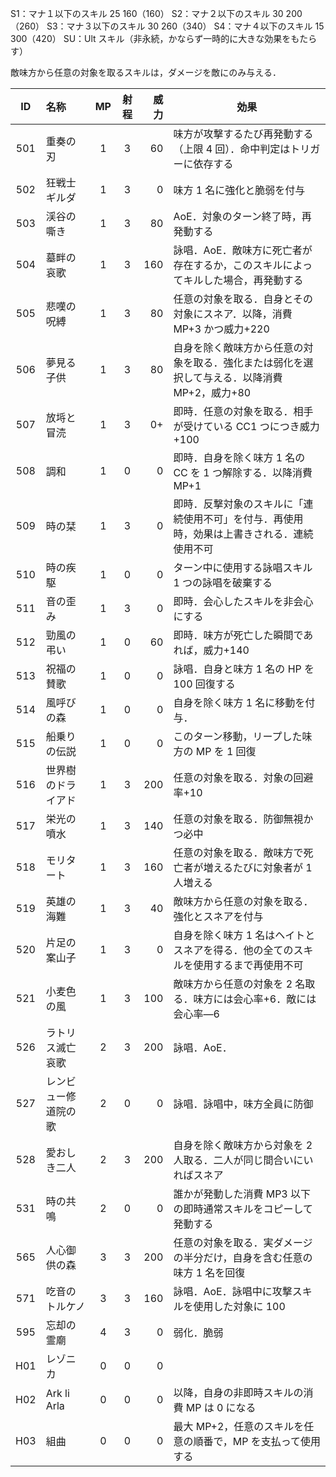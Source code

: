 S1：マナ１以下のスキル 25 160（160）
S2：マナ２以下のスキル 30 200（260）
S3：マナ３以下のスキル 30 260（340）
S4：マナ４以下のスキル 15 300（420）
SU：Ult スキル（非永続，かならず一時的に大きな効果をもたらす）

敵味方から任意の対象を取るスキルは，ダメージを敵にのみ与える．

| ID  | 名称                 | MP  | 射程 | 威力 | 効果                                                                                         |
| :-: | :------------------- | :-: | :--: | ---: | -------------------------------------------------------------------------------------------- |
| 501 | 重奏の刃             |  1  |  3   |   60 | 味方が攻撃するたび再発動する（上限 4 回）．命中判定はトリガーに依存する                      |
| 502 | 狂戦士ギルダ         |  1  |  3   |    0 | 味方 1 名に強化と脆弱を付与                                                                  |
| 503 | 渓谷の嘶き           |  1  |  3   |   80 | AoE．対象のターン終了時，再発動する                                                          |
| 504 | 墓畔の哀歌           |  1  |  3   |  160 | 詠唱．AoE．敵味方に死亡者が存在するか，このスキルによってキルした場合，再発動する            |
| 505 | 悲嘆の呪縛           |  1  |  3   |   80 | 任意の対象を取る．自身とその対象にスネア．以降，消費 MP+3 かつ威力+220                       |
| 506 | 夢見る子供           |  1  |  3   |   80 | 自身を除く敵味方から任意の対象を取る．強化または弱化を選択して与える．以降消費 MP+2，威力+80 |
| 507 | 放埓と冒涜           |  1  |  3   |   0+ | 即時．任意の対象を取る．相手が受けている CC1 つにつき威力+100                                |
| 508 | 調和                 |  1  |  0   |    0 | 即時．自身を除く味方 1 名の CC を 1 つ解除する．以降消費 MP+1                                |
| 509 | 時の栞               |  1  |  3   |    0 | 即時．反撃対象のスキルに「連続使用不可」を付与．再使用時，効果は上書きされる．連続使用不可   |
| 510 | 時の疾駆             |  1  |  0   |    0 | ターン中に使用する詠唱スキル 1 つの詠唱を破棄する                                            |
| 511 | 音の歪み             |  1  |  3   |    0 | 即時．会心したスキルを非会心にする                                                           |
| 512 | 勁風の弔い           |  1  |  0   |   60 | 即時．味方が死亡した瞬間であれば，威力+140                                                   |
| 513 | 祝福の賛歌           |  1  |  0   |    0 | 詠唱．自身と味方 1 名の HP を 100 回復する                                                   |
| 514 | 風呼びの森           |  1  |  0   |    0 | 自身を除く味方 1 名に移動を付与．                                                            |
| 515 | 船乗りの伝説         |  1  |  0   |    0 | このターン移動，リープした味方の MP を 1 回復                                                |
| 516 | 世界樹のドライアド   |  1  |  3   |  200 | 任意の対象を取る．対象の回避率+10                                                            |
| 517 | 栄光の噴水           |  1  |  3   |  140 | 任意の対象を取る．防御無視かつ必中                                                           |
| 518 | モリタート           |  1  |  3   |  160 | 任意の対象を取る．敵味方で死亡者が増えるたびに対象者が 1 人増える                            |
| 519 | 英雄の海難           |  1  |  3   |   40 | 敵味方から任意の対象を取る．強化とスネアを付与                                               |
| 520 | 片足の案山子         |  1  |  3   |    0 | 自身を除く味方 1 名はヘイトとスネアを得る．他の全てのスキルを使用するまで再使用不可          |
| 521 | 小麦色の風           |  1  |  3   |  100 | 敵味方から任意の対象を 2 名取る．味方には会心率+6．敵には会心率―6                            |
| 526 | ラトリス滅亡哀歌     |  2  |  3   |  200 | 詠唱．AoE．                                                                                  |
| 527 | レンビュー修道院の歌 |  2  |  0   |    0 | 詠唱．詠唱中，味方全員に防御                                                                 |
| 528 | 愛おしき二人         |  2  |  3   |  200 | 自身を除く敵味方から対象を 2 人取る．二人が同じ間合いにいればスネア                          |
| 531 | 時の共鳴             |  2  |  0   |    0 | 誰かが発動した消費 MP3 以下の即時通常スキルをコピーして発動する                              |
| 565 | 人心御供の森         |  3  |  3   |  200 | 任意の対象を取る．実ダメージの半分だけ，自身を含む任意の味方 1 名を回復                      |
| 571 | 吃音のトルケノ       |  3  |  3   |  160 | 詠唱．AoE．詠唱中に攻撃スキルを使用した対象に 100                                            |
| 595 | 忘却の霊廟           |  4  |  3   |    0 | 弱化．脆弱                                                                                   |
| H01 | レゾニカ             |  0  |  0   |    0 |                                                                                              |
| H02 | Ark li Arla          |  0  |  0   |    0 | 以降，自身の非即時スキルの消費 MP は 0 になる                                                |
| H03 | 組曲                 |  0  |  0   |    0 | 最大 MP+2，任意のスキルを任意の順番で，MP を支払って使用する                                 |
